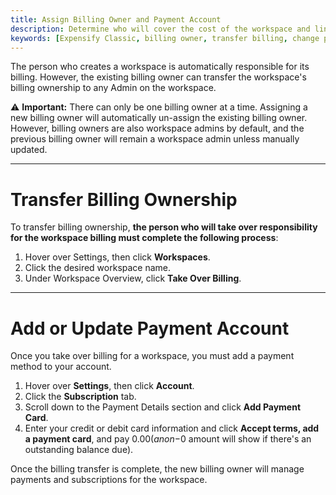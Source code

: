 ```yaml
---
title: Assign Billing Owner and Payment Account
description: Determine who will cover the cost of the workspace and link a payment method
keywords: [Expensify Classic, billing owner, transfer billing, change payment account]
---
```


The person who creates a workspace is automatically responsible for its billing. However, the existing billing owner can transfer the workspace's billing ownership to any Admin on the workspace.

⚠️ **Important:** There can only be one billing owner at a time. Assigning a new billing owner will automatically un-assign the existing billing owner. However, billing owners are also workspace admins by default, and the previous billing owner will remain a workspace admin unless manually updated.

---

# Transfer Billing Ownership

To transfer billing ownership, **the person who will take over responsibility for the workspace billing must complete the following process**:

1. Hover over Settings, then click **Workspaces**.
2. Click the desired workspace name.
3. Under Workspace Overview, click **Take Over Billing**.

---

# Add or Update Payment Account

Once you take over billing for a workspace, you must add a payment method to your account.

1. Hover over **Settings**, then click **Account**.
2. Click the **Subscription** tab.
3. Scroll down to the Payment Details section and click **Add Payment Card**.
4. Enter your credit or debit card information and click **Accept terms, add a payment card**, and pay $0.00 (a non-$0 amount will show if there's an outstanding balance due).

Once the billing transfer is complete, the new billing owner will manage payments and subscriptions for the workspace.

